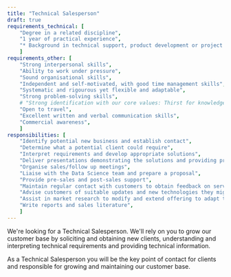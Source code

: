 ```yaml
---
title: "Technical Salesperson"
draft: true
requirements_technical: [
	"Degree in a related discipline",
	"1 year of practical experience",
	"* Background in technical support, product development or project management"
	]
requirements_other: [
	"Strong interpersonal skills",
	"Ability to work under pressure",
	"Sound organisational skills",
	"Independent and self-motivated, with good time management skills",
	"Systematic and rigourous yet flexible and adaptable",
	"Strong problem-solving skills",
	# "Strong identification with our core values: Thirst for knowledge, job satisfaction",
	"Open to travel",
	"Excellent written and verbal communication skills",
	"Commercial awareness",
	]
responsibilities: [
	"Identify potential new business and establish contact",
	"Determine what a potential client could require",
	"Interpret requirements and develop appropriate solutions",
	"Deliver presentations demonstrating the solutions and providing product education",
	"Organise sales/follow up meetings",
	"Liaise with the Data Science team and prepare a proposal",
	"Provide pre-sales and post-sales support",
	"Maintain regular contact with customers to obtain feedback on service performance",
	"Advise customers of suitable updates and new technologies they might find beneficial",
	"Assist in market research to modify and extend offering to adapt to the ever-changing environment",
	"Write reports and sales literature",
	]
---
```


<!--
https://www.cleverism.com/job-profiles/data-engineer/
-->

We're looking for a Technical Salesperson. We'll rely on you to grow our customer base by soliciting and obtaining new clients, understanding and interpreting technical requirements and providing technical information.

As a Technical Salesperson you will be the key point of contact for clients and responsible for growing and maintaining our customer base. 